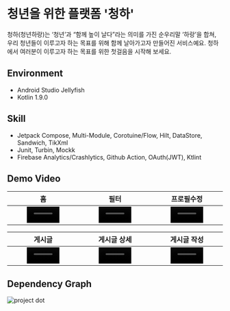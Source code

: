 # 청년을 위한 플랫폼 '청하'

청하(청년하랑)는 ‘청년’과 “함께 높이 날다”라는 의미를 가진 순우리말 ‘하랑’을 합쳐, 
우리 청년들이 이루고자 하는 목표를 위해 함께 날아가고자 만들어진 서비스예요.
청하에서 여러분이 이루고자 하는 목표를 위한 첫걸음을 시작해 보세요.

## Environment
- Android Studio Jellyfish
- Kotlin 1.9.0

## Skill
- Jetpack Compose, Multi-Module, Corotuine/Flow, Hilt, DataStore, Sandwich, TikXml
- Junit, Turbin, Mockk
- Firebase Analytics/Crashlytics, Github Action, OAuth(JWT), Ktlint

## Demo Video
|홈|필터|프로필수정|
|:-:|:-:|:-:|
|<video src = https://github.com/WithPeace/with-peace-android/assets/33768873/10fe1c39-bb5f-44c2-9fb7-b97b24289b61 width = 50% align="center">| <video src = https://github.com/WithPeace/with-peace-android/assets/33768873/510414a5-345b-452c-8284-88ef4a6fff76 width = 50% align="center">|<video src = https://github.com/WithPeace/with-peace-android/assets/33768873/c36e0976-ace8-4927-95e9-62a1e131b61d width = 50% align="center">|

|게시글|게시글 상세|게시글 작성|
|:-:|:-:|:-:|
|<video src = https://github.com/WithPeace/with-peace-android/assets/33768873/efa08af8-2666-454c-adba-2afdb5ec001b width = 50% align="center">| <video src = https://github.com/WithPeace/with-peace-android/assets/33768873/d985f9a2-48e6-4265-aec7-358d7c919604 width = 50% align="center">|<video src = https://github.com/WithPeace/with-peace-android/assets/33768873/1f0d283a-ca92-4d51-9d45-79a8336be280 width = 50% align="center">|

## Dependency Graph
![project dot](https://github.com/WithPeace/with-peace-android/assets/33768873/5d5cee49-a4dc-4e0f-9a1f-b5ff65785e72)
